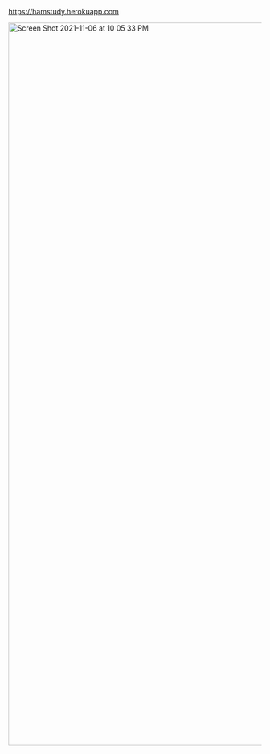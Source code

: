 https://hamstudy.herokuapp.com


<img width="1440" alt="Screen Shot 2021-11-06 at 10 05 33 PM" src="https://user-images.githubusercontent.com/76791231/140630912-5ca0760a-3339-4fed-8670-46cd97fe816f.png">
